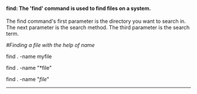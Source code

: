 #### find: The 'find' command is used to find files on a system.

The find command's first parameter is the directory you want to search in.
The next parameter is the search method.
The third parameter is the search term.

_#Finding a file with the help of name_

  find . -name myfile

  find . -name "*file"

  find . -name "*file*"

  ---
